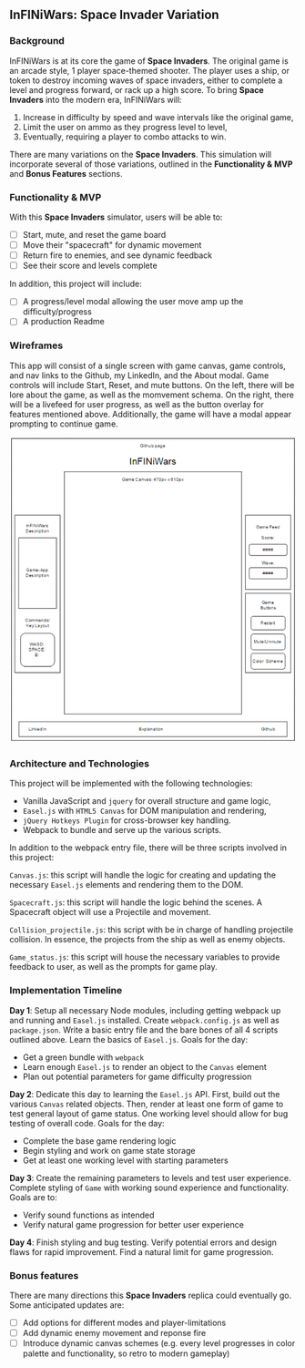 ## InFINiWars: Space Invader Variation

### Background

InFINiWars is at its core the game of **Space Invaders**.  The original game is an arcade style, 1 player space-themed shooter.  The player uses a ship, or token to destroy incoming waves of space invaders, either to complete a level and progress forward, or rack up a high score. To bring **Space Invaders** into the modern era, InFINiWars will:

1) Increase in difficulty by speed and wave intervals like the original game,
2) Limit the user on ammo as they progress level to level,
3) Eventually, requiring a player to combo attacks to win.

There are many variations on the **Space Invaders**.  This simulation will incorporate several of those variations, outlined in the **Functionality & MVP** and **Bonus Features** sections.

### Functionality & MVP

With this **Space Invaders** simulator, users will be able to:

- [ ] Start, mute, and reset the game board
- [ ] Move their "spacecraft" for dynamic movement
- [ ] Return  fire to enemies, and see dynamic feedback
- [ ] See their score and levels complete

In addition, this project will include:

- [ ] A progress/level modal allowing the user move amp  up the difficulty/progress
- [ ] A production Readme

### Wireframes

This app will consist of a single screen with game canvas, game controls, and nav links to the Github, my LinkedIn, and the About modal.  Game controls will include Start, Reset, and mute buttons.  On the left, there will be lore about the game, as well as the momvement schema.  On the right, there will be a livefeed for user progress, as well as the button overlay for features mentioned above.  Additionally, the game will have a modal  appear prompting to continue game.

![wireframes](./images/wireframes/InFINiWars.png)

### Architecture and Technologies

This project will be implemented with the following technologies:

- Vanilla JavaScript and `jquery` for overall structure and game logic,
- `Easel.js` with `HTML5 Canvas` for DOM manipulation and rendering,
- `jQuery Hotkeys Plugin` for cross-browser key handling.
- Webpack to bundle and serve up the various scripts.

In addition to the webpack entry file, there will be three scripts involved in this project:

`Canvas.js`: this script will handle the logic for creating and updating the necessary `Easel.js` elements and rendering them to the DOM.

`Spacecraft.js`: this script will handle the logic behind the scenes.  A Spacecraft object will use a Projectile and movement.

`Collision_projectile.js`: this script with be in charge of handling projectile collision. In essence, the projects from the ship as well as enemy objects.

`Game_status.js`: this script  will house the necessary variables to provide feedback to user, as well as the prompts for game play.

### Implementation Timeline

**Day 1**: Setup all necessary Node modules, including getting webpack up and running and `Easel.js` installed.  Create `webpack.config.js` as well as `package.json`.  Write a basic entry file and the bare bones of all 4 scripts outlined above.  Learn the basics of `Easel.js`.  Goals for the day:

- Get a green bundle with `webpack`
- Learn enough `Easel.js` to render an object to the `Canvas` element
- Plan out potential parameters for game difficulty progression

**Day 2**: Dedicate this day to learning the `Easel.js` API.  First, build out the various `Canvas` related objects.  Then, render at least one form of game to test general layout of game status. One working level should allow for bug testing of overall code. Goals for the day:

- Complete the base game rendering logic
- Begin styling and work on game state storage
- Get at least one working level with starting parameters

**Day 3**: Create the remaining parameters to levels and test user experience. Complete styling of `Game` with working sound experience and functionality. Goals are to:

- Verify sound functions as intended
- Verify natural game progression for better user experience

**Day 4**: Finish styling and bug testing. Verify potential errors and design flaws for rapid improvement. Find a natural limit for game progression.


### Bonus features

There are many directions this **Space Invaders** replica could eventually go.  Some anticipated updates are:

- [ ] Add options for different modes and player-limitations
- [ ] Add dynamic enemy movement and reponse fire
- [ ] Introduce dynamic canvas schemes (e.g. every level progresses in color palette and functionality, so retro to modern gameplay)
